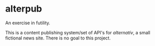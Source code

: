 # alterpub
An exercise in futility.

This is a content publishing system/set of API's for *alternatív*,  a small fictional news site. There is no goal to this project.
